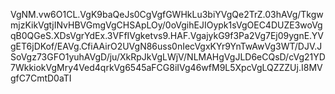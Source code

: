 VgNM.vw6O1CL.VgK9baQeJs0CgVgfGWHkLu3biYVgQe2TrZ.03hAVg/TkgwmjzKikVgtjINvHBVGmgVgCHSApLOy/0oVgihEJIOypk1sVgOEC4DUZE3woVgqB0QGeS.XDsVgrYdEx.3VFfIVgketvs9.HAF.VgajykG9f3Pa2Vg7Ej09ygnE.YVgET6jDKof/EAVg.CfiAAirO2UVgN86uss0nIecVgxKYr9YnTwAwVg3WT/DJV.JSoVgz73GFO1yuhAVgD/ju/XkRpJkVgLWjV/NLMAHgVgJLD6eCQsD/cVg21YD7WkkiokVgMry4Ved4qrkVg6545aFCG8iIVg46wfM9L5XpcVgLQZZZUj.I8MVgfC7CmtD0aTI